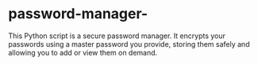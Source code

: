 # password-manager-
This Python script is a secure password manager. It encrypts your passwords using a master password you provide, storing them safely and allowing you to add or view them on demand.
